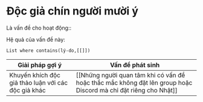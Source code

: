 # Độc giả chín người mười ý
Là vấn đề cho hoạt động:: 

Hệ quả của vấn đề này:
```dataview
List where contains(lý-do,[[]])
```

| Giải pháp gợi ý                                     | Vấn đề phát sinh                                                                                                |
| --------------------------------------------------- | --------------------------------------------------------------------------------------------------------------- |
| Khuyến khích độc giả thảo luận với các độc giả khác | [[Những người quan tâm khi có vấn đề hoặc thắc mắc không đặt lên group hoặc Discord mà chỉ đặt riêng cho Nhật]] | 
